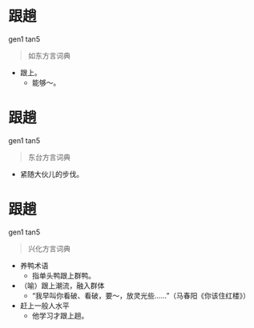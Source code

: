 # 跟趟
gen1 tan5
> 如东方言词典
- 跟上。
  - 能够～。

# 跟趟
gen1 tan5
> 东台方言词典
- 紧随大伙儿的步伐。

# 跟趟
gen1 tan5
> 兴化方言词典
- 养鸭术语
  - 指单头鸭跟上群鸭。
- （喻）跟上潮流，融入群体
  - “我早叫你看破、看破，要～，放灵光些……”（马春阳《你该住红楼》）
- 赶上一般人水平
  - 他学习才跟上趟。

